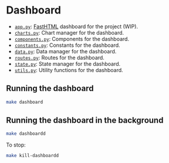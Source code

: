 # Dashboard

- [`app.py`](app.py): [FastHTML](https://fastht.ml/) dashboard for the project (WIP).
- [`charts.py`](charts.py): Chart manager for the dashboard.
- [`components.py`](components.py): Components for the dashboard.
- [`constants.py`](constants.py): Constants for the dashboard.
- [`data.py`](data.py): Data manager for the dashboard.
- [`routes.py`](routes.py): Routes for the dashboard.
- [`state.py`](state.py): State manager for the dashboard.
- [`utils.py`](utils.py): Utility functions for the dashboard.

## Running the dashboard

```bash
make dashboard
```

## Running the dashboard in the background

```bash
make dashboardd
```

To stop:

```bash
make kill-dashboardd
```
